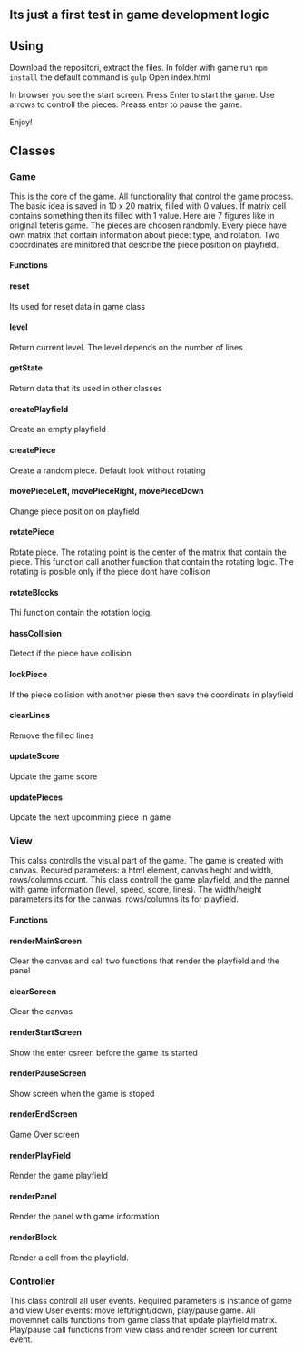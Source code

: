 ## Its just a first test in game development logic

## Using
  Download the repositori, extract the files. 
  In folder with game run
    ```
    npm install
    ```
  the default command is 
    ```
    gulp
    ```
  Open index.html

  In browser you see  the start screen. Press Enter to start the game.
  Use arrows to controll the pieces.
  Preass enter to pause the game.

  Enjoy!

## Classes

### Game
This is the core of the game. All functionality that control the game process. 
The basic idea is saved in 10 x 20 matrix, filled with 0 values. 
If matrix cell contains something then its filled with 1 value.
Here are 7 figures like in original teteris game.
The pieces are choosen randomly. Every piece have own matrix that contain information about piece: type, and rotation.
Two coocrdinates are minitored that describe the piece position on playfield. 

#### Functions 

#### reset
  Its used for reset data in game class

#### level 
  Return current level. The level depends on the number of lines

#### getState 
  Return data that its used in other classes

#### createPlayfield
  Create an empty playfield 

#### createPiece
  Create a random piece. Default look without rotating

#### movePieceLeft, movePieceRight, movePieceDown
  Change piece position on playfield

#### rotatePiece
  Rotate piece. The rotating point is the center of the matrix that contain the piece. This function call another function that contain the rotating logic. The rotating is posible only if the piece dont have collision

#### rotateBlocks 
  Thi function contain  the rotation logig.

#### hassCollision
  Detect if the piece have collision

#### lockPiece
  If the piece collision with another piese then save the coordinats in playfield

#### clearLines 
  Remove the filled lines

#### updateScore 
  Update the game score

#### updatePieces 
  Update the next upcomming piece in game

### View 
This calss controlls the visual part of the game. 
The game is created with canvas. 
Requred parameters: 
a html element, canvas heght and width, rows/columns count.
This class controll the game playfield, and the pannel with game information (level, speed, score, lines).
The width/height parameters its for the canwas, rows/columns its for playfield.

#### Functions

#### renderMainScreen
  Clear the canvas and call two functions that render the playfield and the panel

#### clearScreen 
  Clear the canvas

#### renderStartScreen
  Show the enter csreen before the game its started

#### renderPauseScreen
  Show screen when the game is stoped

#### renderEndScreen
  Game Over screen

#### renderPlayField
  Render the game playfield

#### renderPanel
  Render the panel with game information

#### renderBlock 
  Render a cell from the playfield.


### Controller 
This class controll all user events.
Required parameters is instance of game and view
User events: move left/right/down, play/pause game.
All movemnet calls functions from game class that update playfield matrix. 
Play/pause call functions from view class and render screen for current event.
